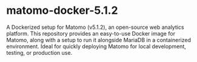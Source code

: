 # matomo-docker-5.1.2
A Dockerized setup for Matomo (v5.1.2), an open-source web analytics platform. This repository provides an easy-to-use Docker image for Matomo, along with a setup to run it alongside MariaDB in a containerized environment. Ideal for quickly deploying Matomo for local development, testing, or production use.
